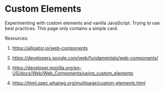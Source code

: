 # Custom Elements

Experimenting with custom elements and vanilla JavaScript. Trying to use best practices. This page only contains a simple card.

Resources:
1) https://alligator.io/web-components

2) https://developers.google.com/web/fundamentals/web-components/

3) https://developer.mozilla.org/en-US/docs/Web/Web_Components/using_custom_elements

4) https://html.spec.whatwg.org/multipage/custom-elements.html